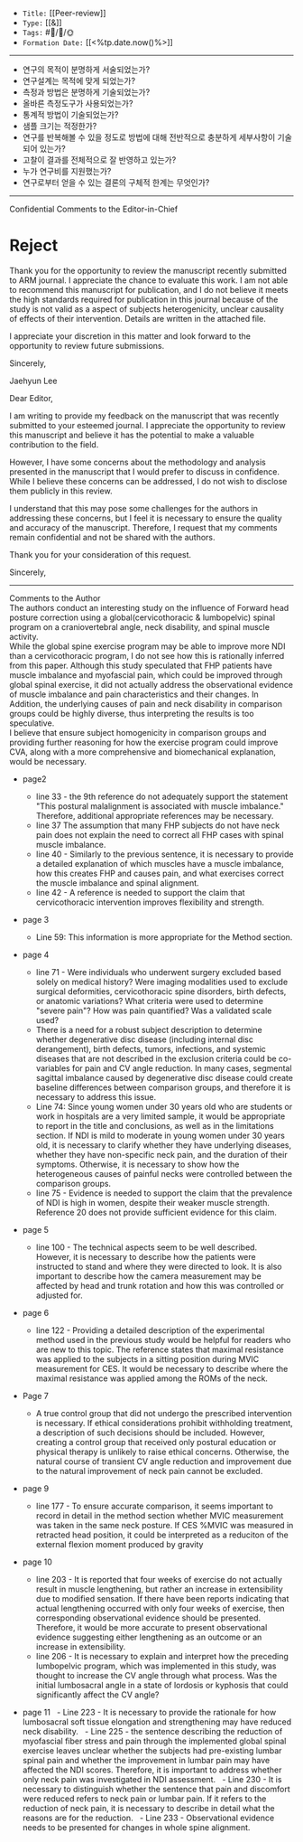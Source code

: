 
-   `Title:` [[Peer-review]]
-   `Type:` [[&]]
-   `Tags:` #🧠️/📝️/🌞️ 
-   `Formation Date:` [[<%tp.date.now()%>]]
---  
-   연구의 목적이 분명하게 서술되었는가?
-   연구설계는 목적에 맞게 되었는가?
-   측정과 방법은 분명하게 기술되었는가?
-   올바른 측정도구가 사용되었는가?
-   통계적 방법이 기술되었는가?
-   샘플 크기는 적정한가? 
-   연구를 반복해볼 수 있을 정도로 방법에 대해 전반적으로 충분하게 세부사항이 기술되어 있는가?
-   고찰이 결과를 전체적으로 잘 반영하고 있는가?
-   누가 연구비를 지원했는가?
-   연구로부터 얻을 수 있는 결론의 구체적 한계는 무엇인가?

---

Confidential Comments to the Editor-in-Chief

# Reject 


Thank you for the opportunity to review the manuscript recently submitted to ARM journal. I appreciate the chance to evaluate this work. I am not able to recommend this manuscript for publication, and I do not believe it meets the high standards required for publication in this journal because of the study is not valid as a aspect of subjects heterogenicity, unclear causality of effects of their intervention. Details are written in the attached file.

I appreciate your discretion in this matter and look forward to the opportunity to review future submissions.

Sincerely,

Jaehyun Lee

Dear Editor,

I am writing to provide my feedback on the manuscript that was recently submitted to your esteemed journal. I appreciate the opportunity to review this manuscript and believe it has the potential to make a valuable contribution to the field.

However, I have some concerns about the methodology and analysis presented in the manuscript that I would prefer to discuss in confidence. While I believe these concerns can be addressed, I do not wish to disclose them publicly in this review.

I understand that this may pose some challenges for the authors in addressing these concerns, but I feel it is necessary to ensure the quality and accuracy of the manuscript. Therefore, I request that my comments remain confidential and not be shared with the authors.

Thank you for your consideration of this request.

Sincerely,

---

Comments to the Author  
The authors conduct an interesting study on the influence of Forward head posture correction using a global(cervicothoracic & lumbopelvic) spinal program on a craniovertebral angle, neck disability, and spinal muscle activity.  
While the global spine exercise program may be able to improve more NDI than a cervicothoracic program, I do not see how this is rationally inferred from this paper. Although this study speculated that FHP patients have muscle imbalance and myofascial pain, which could be improved through global spinal exercise, it did not actually address the observational evidence of muscle imbalance and pain characteristics and their changes. In Addition, the underlying causes of pain and neck disability in comparison groups could be highly diverse, thus interpreting the results is too speculative.  
I believe that ensure subject homogenicity in comparison groups and providing further reasoning for how the exercise program could improve CVA, along with a more comprehensive and biomechanical explanation, would be necessary.

- page2 
	- line 33 - the 9th reference do not adequately support the statement "This postural malalignment is associated with muscle imbalance." Therefore, additional appropriate references may be necessary.
	- line 37 The assumption that many FHP subjects do not have neck pain does not explain the need to correct all FHP cases with spinal muscle imbalance.
	- line 40 - Similarly to the previous sentence, it is necessary to provide a detailed explanation of which muscles have a muscle imbalance, how this creates FHP and causes pain, and what exercises correct the muscle imbalance and spinal alignment.
	- line 42 - A reference is needed to support the claim that cervicothoracic intervention improves flexibility and strength.
- page 3
	-  Line 59: This information is more appropriate for the Method section.
	
- page 4
	- line 71 - Were individuals who underwent surgery excluded based solely on medical history? Were imaging modalities used to exclude surgical deformities, cervicothoracic spine disorders, birth defects, or anatomic variations? What criteria were used to determine "severe pain"? How was pain quantified? Was a validated scale used?
	- There is a need for a robust subject description to determine whether degenerative disc disease (including internal disc derangement), birth defects, tumors, infections, and systemic diseases that are not described in the exclusion criteria could be co-variables for pain and CV angle reduction. In many cases, segmental sagittal imbalance caused by degenerative disc disease could create baseline differences between comparison groups, and therefore it is necessary to address this issue.
	- Line 74: Since young women under 30 years old who are students or work in hospitals are a very limited sample, it would be appropriate to report in the title and conclusions, as well as in the limitations section. If NDI is mild to moderate in young women under 30 years old, it is necessary to clarify whether they have underlying diseases, whether they have non-specific neck pain, and the duration of their symptoms. Otherwise, it is necessary to show how the heterogeneous causes of painful necks were controlled between the comparison groups.
	- line 75 - Evidence is needed to support the claim that the prevalence of NDI is high in women, despite their weaker muscle strength. Reference 20 does not provide sufficient evidence for this claim.
- page 5
	- line 100 - The technical aspects seem to be well described. However, it is necessary to describe how the patients were instructed to stand and where they were directed to look. It is also important to describe how the camera measurement may be affected by head and trunk rotation and how this was controlled or adjusted for.
- page 6
	- line 122 - Providing a detailed description of the experimental method used in the previous study would be helpful for readers who are new to this topic. The reference states that maximal resistance was applied to the subjects in a sitting position during MVIC measurement for CES. It would be necessary to describe where the maximal resistance was applied among the ROMs of the neck. 
- Page 7
	- A true control group that did not undergo the prescribed intervention is necessary. If ethical considerations prohibit withholding treatment, a description of such decisions should be included. However, creating a control group that received only postural education or physical therapy is unlikely to raise ethical concerns. Otherwise, the natural course of transient CV angle reduction and improvement due to the natural improvement of neck pain cannot be excluded.
- page 9
	- line 177 - To ensure accurate comparison, it seems important to record in detail in the method section whether MVIC measurement was taken in the same neck posture. If CES %MVIC was measured in retracted head position, it could be interpreted as a reduciton of the external flexion moment produced by gravity
- page 10
	- line 203 - It is reported that four weeks of exercise do not actually result in muscle lengthening, but rather an increase in extensibility due to modified sensation. If there have been reports indicating that actual lengthening occurred with only four weeks of exercise, then corresponding observational evidence should be presented. Therefore, it would be more accurate to present observational evidence suggesting either lengthening as an outcome or an increase in extensibility.
	- line 206 - It is necessary to explain and interpret how the preceding lumbopelvic program, which was implemented in this study, was thought to increase the CV angle through what process. Was the initial lumbosacral angle in a state of lordosis or kyphosis that could significantly affect the CV angle?

- page 11
	  - Line 223 - It is necessary to provide the rationale for how lumbosacral soft tissue elongation and strengthening may have reduced neck disability.
	  - Line 225 - the sentence describing the reduction of myofascial fiber stress and pain through the implemented global spinal exercise leaves unclear whether the subjects had pre-existing lumbar spinal pain and whether the improvement in lumbar pain may have affected the NDI scores. Therefore, it is important to address whether only neck pain was investigated in NDI assessment.
	  - Line 230 - It is necessary to distinguish whether the sentence that pain and discomfort were reduced refers to neck pain or lumbar pain. If it refers to the reduction of neck pain, it is necessary to describe in detail what the reasons are for the reduction.
	  - Line 233 - Observational evidence needs to be presented for changes in whole spine alignment.